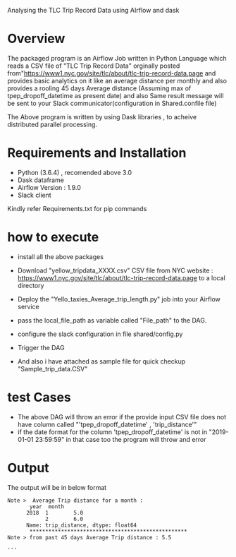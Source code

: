 Analysing the TLC Trip Record Data using AIrflow and dask


# Overview
  The packaged program is an Airflow Job written in Python Language which reads a CSV file of "TLC Trip Record Data" orginally posted from"https://www1.nyc.gov/site/tlc/about/tlc-trip-record-data.page and provides basic analytics on it like an average distance per monthly  and also provides a rooling 45 days Average distance (Assuming max of tpep_dropoff_datetime as present date)
and also Same result message will be sent to your Slack communicator(configuration in Shared.confile file)

  The Above program is written by using Dask libraries , to acheive distributed parallel processing.


# Requirements and Installation
  * Python (3.6.4) , recomended above 3.0
  * Dask dataframe 
  * Airflow Version : 1.9.0
  * Slack client 
  
  Kindly refer Requirements.txt for pip commands
  
 # how to execute 
  * install all the above packages
  * Download "yellow_tripdata_XXXX.csv" CSV file from NYC website : https://www1.nyc.gov/site/tlc/about/tlc-trip-record-data.page to a         local directory
  * Deploy the "Yello_taxies_Average_trip_length.py" job into your Airflow service
  * pass the local_file_path as variable called "File_path" to the DAG.
  * configure the slack configuration in file shared/config.py
  * Trigger the DAG
 
 * And also i have attached as sample file for quick checkup "Sample_trip_data.CSV"
 
 # test Cases
 * The above DAG will throw an error if the provide input CSV file does not have column called "'tpep_dropoff_datetime' , 'trip_distance'"
 * if the date format for the column 'tpep_dropoff_datetime' is not in "2019-01-01 23:59:59" in that case too the program will throw and      error 
 
 # Output 
  The output will be in below format
  ```
  Note >  Average Trip distance for a month :
         year  month
        2018  1        5.0
              2        6.0
        Name: trip_distance, dtype: float64
         **************************************************
  Note > from past 45 days Average Trip distance : 5.5
        
  '''